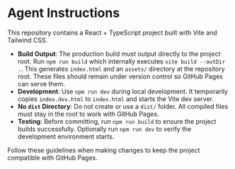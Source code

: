 # Agent Instructions

This repository contains a React + TypeScript project built with Vite and Tailwind CSS.

- **Build Output**: The production build must output directly to the project root. Run `npm run build` which internally executes `vite build --outDir .`. This generates `index.html` and an `assets/` directory at the repository root. These files should remain under version control so GitHub Pages can serve them.
- **Development**: Use `npm run dev` during local development. It temporarily copies `index.dev.html` to `index.html` and starts the Vite dev server.
- **No `dist` Directory**: Do not create or use a `dist/` folder. All compiled files must stay in the root to work with GitHub Pages.
- **Testing**: Before committing, run `npm run build` to ensure the project builds successfully. Optionally run `npm run dev` to verify the development environment starts.

Follow these guidelines when making changes to keep the project compatible with GitHub Pages.
